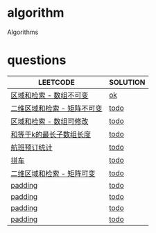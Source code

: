 # algorithm

Algorithms

# questions

|  LEETCODE  |  SOLUTION  |
|  --------  |  --------  |
| [区域和检索 - 数组不可变](https://leetcode.cn/problems/range-sum-query-immutable/) | [ok](./questions/range-sum-query-immutable/solution.go) |
| [二维区域和检索 - 矩阵不可变](https://leetcode.cn/problems/range-sum-query-2d-immutable/) | [todo](./questions/range-sum-query-2d-immutable/solution.go) |
| [区域和检索 - 数组可修改](https://leetcode.cn/problems/range-sum-query-mutable/) | [todo](./questions/range-sum-query-mutable/solution.go) |
| [和等于k的最长子数组长度](https://leetcode.cn/problems/maximum-size-subarray-sum-equals-k/) | [todo](./questions/maximum-size-subarray-sum-equals-k/solution.go) |
| [航班预订统计](https://leetcode.cn/problems/corporate-flight-bookings/) | [todo](./questions/corporate-flight-bookings/solution.go) |
| [拼车](https://leetcode.cn/problems/car-pooling/) | [todo](./questions/car-pooling/solution.go) |
| [二维区域和检索 - 矩阵可变](https://leetcode.cn/problems/range-sum-query-2d-mutable) | [todo](./questions) |
| [padding]() | [todo](./questions) |
| [padding]() | [todo](./questions) |
| [padding]() | [todo](./questions) |
| [padding]() | [todo](./questions) |











